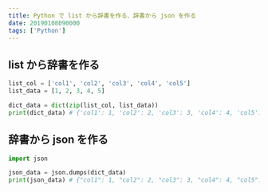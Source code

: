 ```yaml
---
title: Python で list から辞書を作る、辞書から json を作る
date: 20190108090000
tags: ['Python']
---
```


## list から辞書を作る

```python
list_col = ['col1', 'col2', 'col3', 'col4', 'col5']
list_data = [1, 2, 3, 4, 5]

dict_data = dict(zip(list_col, list_data))
print(dict_data) # {'col1': 1, 'col2': 2, 'col3': 3, 'col4': 4, 'col5': 5}
```

## 辞書から json を作る

```python
import json

json_data = json.dumps(dict_data)
print(json_data) # {"col1": 1, "col2": 2, "col3": 3, "col4": 4, "col5": 5}
```
